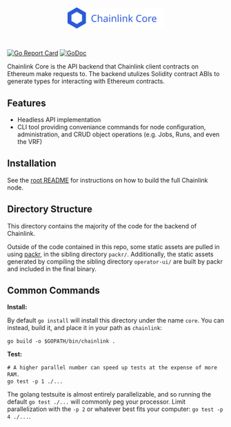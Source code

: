 <br/>
<p align="center">
<a href="https://chain.link" target="_blank">
<img src="../styleguide/static/images/logo-core-blue.svg" width="225" alt="Chainlink logo">
</a>
</p>
<br/>

[![Go Report Card](https://goreportcard.com/badge/github.com/smartcontractkit/chainlink)](https://goreportcard.com/report/github.com/smartcontractkit/chainlink)
[![GoDoc](https://godoc.org/github.com/smartcontractkit/chainlink?status.svg)](https://godoc.org/github.com/smartcontractkit/chainlink)

Chainlink Core is the API backend that Chainlink client contracts on Ethereum 
make requests to. The backend utulizes Solidity contract ABIs to generate types 
for interacting with Ethereum contracts.

## Features

* Headless API implementation
* CLI tool providing conveniance commands for node configuration, administration,
  and CRUD object operations (e.g. Jobs, Runs, and even the VRF)

## Installation

See the [root README](../README.md#install)
for instructions on how to build the full Chainlink node.

## Directory Structure

This directory contains the majority of the code for the backend of Chainlink.

Outside of the code contained in this repo, some static assets are pulled in using
[packr](https://github.com/gobuffalo/packr), in the sibling directory `packr/`.
 Additionally, the static assets generated by compiling the
sibling directory `operator-ui/` are built by packr and included in the final
binary.

## Common Commands

**Install:**

By default `go install` will install this directory under the name `core`.
You can instead, build it, and place it in your path as `chainlink`:

```
go build -o $GOPATH/bin/chainlink .
```

**Test:**

```
# A higher parallel number can speed up tests at the expense of more RAM.
go test -p 1 ./...
```

The golang testsuite is almost entirely parallelizable, and so running the default
`go test ./...` will commonly peg your processor. Limit parallelization with the
`-p 2` or whatever best fits your computer: `go test -p 4 ./...`.
